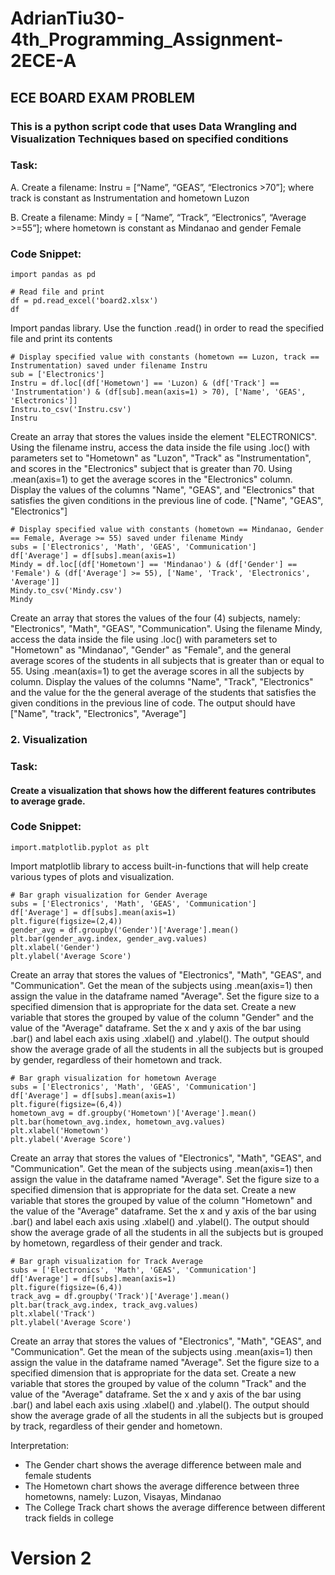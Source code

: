 # AdrianTiu30-4th_Programming_Assignment-2ECE-A

## ECE BOARD EXAM PROBLEM

### This is a python script code that uses Data Wrangling and Visualization Techniques based on specified conditions

### Task:
A. Create a filename: Instru = [“Name”, “GEAS”, “Electronics >70”]; where track is constant as 
Instrumentation and hometown Luzon

B. Create a filename: Mindy = [ “Name”, “Track”, “Electronics”, “Average >=55”]; where hometown 
is constant as Mindanao and gender Female

### Code Snippet:
```
import pandas as pd

# Read file and print
df = pd.read_excel('board2.xlsx')
df
```
Import pandas library. Use the function .read() in order to read the specified file and print its contents
```
# Display specified value with constants (hometown == Luzon, track == Instrumentation) saved under filename Instru
sub = ['Electronics']
Instru = df.loc[(df['Hometown'] == 'Luzon) & (df['Track'] == 'Instrumentation') & (df[sub].mean(axis=1) > 70), ['Name', 'GEAS', 'Electronics']]
Instru.to_csv('Instru.csv')
Instru
```
Create an array that stores the values inside the element "ELECTRONICS". Using the filename instru, access the data inside the file using .loc() with parameters set to "Hometown" as "Luzon", "Track" as "Instrumentation", and scores in the "Electronics" subject that is greater than 70. Using .mean(axis=1) to get the average scores in the "Electronics" column. Display the values of the columns "Name", "GEAS", and "Electronics" that satisfies the given conditions in the previous line of code. ["Name", "GEAS", "Electronics"]
```
# Display specified value with constants (hometown == Mindanao, Gender == Female, Average >= 55) saved under filename Mindy
subs = ['Electronics', 'Math', 'GEAS', 'Communication']
df['Average'] = df[subs].mean(axis=1)
Mindy = df.loc[(df['Hometown'] == 'Mindanao') & (df['Gender'] == 'Female') & (df['Average'] >= 55), ['Name', 'Track', 'Electronics', 'Average']]
Mindy.to_csv('Mindy.csv')
Mindy
```
Create an array that stores the values of the four (4) subjects, namely: "Electronics", "Math", "GEAS", "Communication". Using the filename Mindy, access the data inside the file using .loc() with parameters set to "Hometown" as "Mindanao", "Gender" as "Female", and the general average scores of the students in all subjects that is greater than or equal to 55. Using .mean(axis=1) to get the average scores in all the subjects by column. Display the values of the columns "Name", "Track", "Electronics" and the value for the the general average of the students that satisfies the given conditions in the previous line of code. The output should have ["Name", "track", "Electronics", "Average"]

### 2. Visualization

### Task:
#### Create a visualization that shows how the different features contributes to average grade.

### Code Snippet:
```
import.matplotlib.pyplot as plt
```
Import matplotlib library to access built-in-functions that will help create various types of plots and visualization.
```
# Bar graph visualization for Gender Average
subs = ['Electronics', 'Math', 'GEAS', 'Communication']
df['Average'] = df[subs].mean(axis=1)
plt.figure(figsize=(2,4))
gender_avg = df.groupby('Gender')['Average'].mean()
plt.bar(gender_avg.index, gender_avg.values)
plt.xlabel('Gender')
plt.ylabel('Average Score')
```
Create an array that stores the values of "Electronics", "Math", "GEAS", and "Communication". Get the mean of the subjects using .mean(axis=1) then assign the value in the dataframe named "Average". Set the figure size to a specified dimension that is appropriate for the data set. Create a new variable that stores the grouped by value of the column "Gender" and the value of the "Average" dataframe. Set the x and y axis of the bar using .bar() and label each axis using .xlabel() and .ylabel(). The output should show the average grade of all the students in all the subjects but is grouped by gender, regardless of their hometown and track.
```
# Bar graph visualization for hometown Average
subs = ['Electronics', 'Math', 'GEAS', 'Communication']
df['Average'] = df[subs].mean(axis=1)
plt.figure(figsize=(6,4))
hometown_avg = df.groupby('Hometown')['Average'].mean()
plt.bar(hometown_avg.index, hometown_avg.values)
plt.xlabel('Hometown')
plt.ylabel('Average Score')
```
Create an array that stores the values of "Electronics", "Math", "GEAS", and "Communication". Get the mean of the subjects using .mean(axis=1) then assign the value in the dataframe named "Average". Set the figure size to a specified dimension that is appropriate for the data set. Create a new variable that stores the grouped by value of the column "Hometown" and the value of the "Average" dataframe. Set the x and y axis of the bar using .bar() and label each axis using .xlabel() and .ylabel(). The output should show the average grade of all the students in all the subjects but is grouped by hometown, regardless of their gender and track.
```
# Bar graph visualization for Track Average
subs = ['Electronics', 'Math', 'GEAS', 'Communication']
df['Average'] = df[subs].mean(axis=1)
plt.figure(figsize=(6,4))
track_avg = df.groupby('Track')['Average'].mean()
plt.bar(track_avg.index, track_avg.values)
plt.xlabel('Track')
plt.ylabel('Average Score')
```
Create an array that stores the values of "Electronics", "Math", "GEAS", and "Communication". Get the mean of the subjects using .mean(axis=1) then assign the value in the dataframe named "Average". Set the figure size to a specified dimension that is appropriate for the data set. Create a new variable that stores the grouped by value of the column "Track" and the value of the "Average" dataframe. Set the x and y axis of the bar using .bar() and label each axis using .xlabel() and .ylabel(). The output should show the average grade of all the students in all the subjects but is grouped by track, regardless of their gender and hometown.

Interpretation:
- The Gender chart shows the average difference between male and female students
- The Hometown chart shows the average difference between three hometowns, namely: Luzon, Visayas, Mindanao
- The College Track chart shows the average difference between different track fields in college

# Version 2
